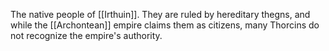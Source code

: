 The native people of [[Irthuin]]. They are ruled by hereditary thegns, and while the [[Archontean]] empire claims them as citizens, many Thorcins do not recognize the empire's authority.